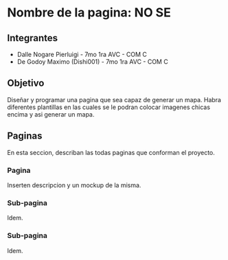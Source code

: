 
# Nombre de la pagina: NO SE

## Integrantes

- Dalle Nogare Pierluigi - 7mo 1ra AVC - COM C 
- De Godoy Maximo (Dishi001) - 7mo 1ra AVC - COM C 

## Objetivo 

Diseñar y programar una pagina que sea capaz de generar un mapa. Habra diferentes plantillas en las cuales se le podran colocar imagenes chicas encima y asi generar un mapa.

## Paginas

En esta seccion, describan las todas paginas que conforman el proyecto.

### Pagina

Inserten descripcion y un mockup de la misma.

### Sub-pagina

Idem.

### Sub-pagina

Idem.
